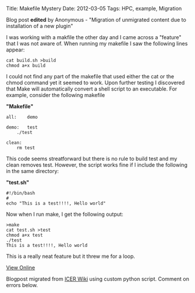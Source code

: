 Title: Makefile Mystery
Date: 2012-03-05
Tags: HPC, example, Migration

Blog post **edited** by Anonymous \- "Migration of unmigrated content due to
installation of a new plugin"

I was working with a makfile the other day and I came across a "feature" that
I was not aware of. When running my makefile I saw the following lines appear:

    cat build.sh >build
    chmod a+x build


I could not find any part of the makefile that used either the cat or the
chmod command yet it seemed to work. Upon further testing I discovered that
Make will automatically convert a shell script to an executable. For example,
consider the following makefile

**"Makefile"**



    all:	demo

    demo:	test
    	./test

    clean:
    	rm test


This code seems streatforward but there is no rule to build test and my clean
removes test. However, the script works fine if I include the following in the
same directory:

**"test.sh"**



    #!/bin/bash
    #
    echo "This is a test!!!!, Hello world"


Now when I run make, I get the following output:



    >make
    cat test.sh >test
    chmod a+x test
    ./test
    This is a test!!!!, Hello world


This is a really neat feature but it threw me for a loop.

[View
Online](https://wiki.hpcc.msu.edu/display/~colbrydi@msu.edu/2012/03/05/Makefile+Mystery)

Blogpost migrated from [ICER Wiki](https://wiki.hpcc.msu.edu/display/~colbrydi@msu.edu/2012/03/05/Makefile+Mystery) using custom python script. Comment on errors below.
